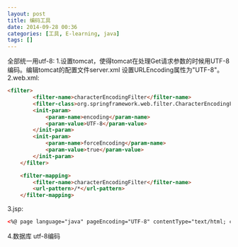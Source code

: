 ```yaml
---
layout: post
title: 编码工具
date: 2014-09-28 00:36
categories: [工具, E-learning, java]
tags: []
---
```

全部统一用utf-8:
1.设置tomcat，使得tomcat在处理Get请求参数的时候用UTF-8编码。编辑tomcat的配置文件server.xml 设置<conector>URLEncoding属性为"UTF-8"。
2.web.xml:


```html
<filter>
		<filter-name>characterEncodingFilter</filter-name>
		<filter-class>org.springframework.web.filter.CharacterEncodingFilter</filter-class>
		<init-param>
			<param-name>encoding</param-name>
			<param-value>UTF-8</param-value>
		</init-param>
		<init-param>
			<param-name>forceEncoding</param-name>
			<param-value>true</param-value>
		</init-param>
	</filter>

	<filter-mapping>
		<filter-name>characterEncodingFilter</filter-name>
		<url-pattern>/*</url-pattern>
	</filter-mapping>
```

3.jsp:


```html
<%@ page language="java" pageEncoding="UTF-8" contentType="text/html; charset=UTF-8"%>
```

4.数据库
utf-8编码

